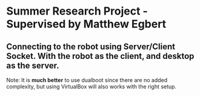 # Summer Research Project - Supervised by Matthew Egbert

## Connecting to the robot using Server/Client Socket. With the robot as the client, and desktop as the server.
Note: It is **much better** to use dualboot since there are no added complexity, but using VirtualBox will also works with the right setup.